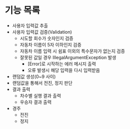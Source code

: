 # 기능 목록

- 사용자 입력값 추출
- 사용자 입력값 검증(Validation)
  - 시도할 회수가 숫자인지 검증
  - 자동차 이름이 5자 이하인지 검증
  - 자동차 이름 입력 시 쉼표 이외의 특수문자가 없는지 검증
  - 잘못된 값일 경우 IllegalArgumentException 발생
    - [Error]로 시작하는 에러 메시지 출력
    - 오류 발생시 해당 입력을 다시 입력받음
- 랜덤값 생성(0~9 사이)
- 랜덤값을 통해서 전진, 정지 판단
- 결과 출력
  - 차수별 실행 결과 출력
  - 우승자 결과 출력
- 경주
  - 전진
  - 정지